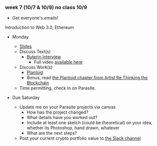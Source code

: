 ### week 7 (10/7 & 10/9) no class 10/9

+ Get everyone's emails!

Introduction to Web 3.0, Ethereum

+ Monday
  + [Slides](https://docs.google.com/presentation/d/1e9tiSgit5czd5hgxPoZRYPgwm42x4-x85QCZv1ZqUts/edit?usp=sharing)
  + Discuss Text(s)
    + [Buterin Interview](https://www.canopycanopycanopy.com/contents/decentralized-autonomous-society?sub=decentralized-autonomous-society-transcript)
      + Full video [available here](https://vimeo.com/119177740)
  + Discuss Work(s)
    + [Plantoid](https://www.youtube.com/watch?v=5gMbhCgHGjY)
    + Bonus, read [the Plantoid chapter from Artist Re:Thinking the Blockchain](https://torquetorque.net/wp-content/uploads/ArtistsReThinkingTheBlockchain.pdf#page=52)
  + Time permitting, check in on Parasite.

+ Due Saturday
  + Update me on your Parasite projects via canvas
    + How has the project changed?
    + What details have you worked out?
    + Include at least one sketch (could be theoretical) on your idea, whether its Photoshop, hand drawn, whatever
    + What are the next steps?
  + Post your current crypto portfolio value to [the Slack channel](graysonearle.slack.com)
